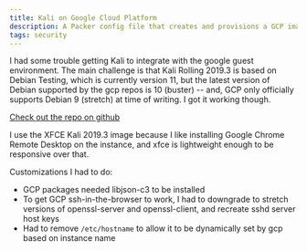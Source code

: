 ```yaml
---
title: Kali on Google Cloud Platform
description: A Packer config file that creates and provisions a GCP image of Kali 2019.3 with google guest environment libraries ready to go
tags: security
---
```


I had some trouble getting Kali to integrate with the google guest environment. The main challenge is that Kali Rolling 2019.3 is based on Debian Testing, which is currently version 11, but
the latest version of Debian supported by the gcp repos is 10 (buster) -- and, GCP only officially supports Debian 9 (stretch) at time of writing. I got it working though.

<p class='text-center'><a class='btn btn-large btn-success' href='https://github.com/deargle/kali-xfce-gcp-qemu-packer'>Check out the repo on github</a></p>

I use the XFCE Kali 2019.3 image because I like installing Google Chrome Remote Desktop on the instance, and xfce is lightweight enough to be responsive over that.

Customizations I had to do:

* GCP packages needed libjson-c3 to be installed
* To get GCP ssh-in-the-browser to work, I had to downgrade to stretch versions of openssl-server and openssl-client, and recreate sshd server host keys
* Had to remove `/etc/hostname` to allow it to be dynamically set by gcp based on instance name
